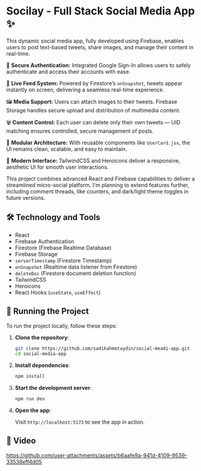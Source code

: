 # Socilay - Full Stack Social Media App ✨

This dynamic social media app, fully developed using Firebase, enables users to post text-based tweets, share images, and manage their content in real-time.

🔐 **Secure Authentication:** Integrated Google Sign-In allows users to safely authenticate and access their accounts with ease.

📡 **Live Feed System:** Powered by Firestore’s ``onSnapshot``, tweets appear instantly on screen, delivering a seamless real-time experience.

🖼️ **Media Support:** Users can attach images to their tweets. Firebase Storage handles secure upload and distribution of multimedia content.

🗑️ **Content Control:** Each user can delete only their own tweets — UID matching ensures controlled, secure management of posts.

📁 **Modular Architecture:** With reusable components like ``UserCard.jsx``, the UI remains clean, scalable, and easy to maintain.

🎨 **Modern Interface:** TailwindCSS and Heroicons deliver a responsive, aesthetic UI for smooth user interactions.

This project combines advanced React and Firebase capabilities to deliver a streamlined micro-social platform. I'm planning to extend features further, including comment threads, like counters, and dark/light theme toggles in future versions.

## 🛠 Technology and Tools

* React
* Firebase Authentication
* Firestore (Firebase Realtime Database)
* Firebase Storage
* ``serverTimestamp`` (Firestore Timestamp)
* ``onSnapshot`` (Realtime data listener from Firestore)
* ``deleteDoc`` (Firestore document deletion function)
* TailwindCSS
* Heroicons
* React Hooks (``useState``, ``useEffect``)

## 🚦 Running the Project

To run the project locally, follow these steps:

1. **Clone the repository**:

    ```bash
    git clone https://github.com/sadikahmetaydin/social-meadi-app.git
    cd social-media-app
    ```

2. **Install dependencies**:

    ```bash
    npm install
    ```

3. **Start the development server**:

    ```bash
    npm run dev
    ```

4. **Open the app**:

    Visit `http://localhost:5173` to see the app in action.


## 🎥 Video


https://github.com/user-attachments/assets/b6aafe9a-941d-4109-9539-33538eff4d05


